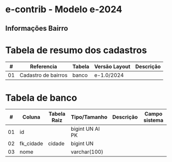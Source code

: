 # e-contrib - Modelo e-2024 
## Informações Bairro

# Tabela de resumo dos cadastros
 **\#**  | **Referencia**                    | **Tabela**              | **Versão Layout**       | **Descrição**                                                                                                                                                   |
---------|-----------------------------------|-------------------------|-------------------------|-----------------------------------------------------------------------------------------------------------------------------------------------------------------|
01       | Cadastro de bairros               | banco                   |   e-1.0/2024            | | 


# Tabela de banco
 **\#**  | **Coluna**                   | **Tabela Raiz**         | **Tipo/Tamanho**        | **Descrição**                                                                        | **Campo sistema**                      |
---------|------------------------------|-------------------------|-------------------------|--------------------------------------------------------------------------------------|----------------------------------------|
01       | id                           |                         | bigint UN AI PK         |                                                                                      |                                        |
02       | fk_cidade                    | cidade                  | bigint UN               |                                                                                      |                                        |
03       | nome                         |                         | varchar(100)            |                                                                                      |                                        |




